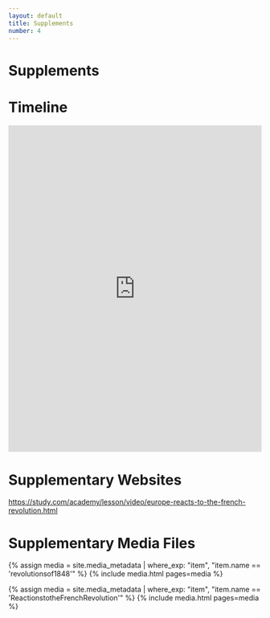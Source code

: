 ```yaml
---
layout: default
title: Supplements
number: 4
---
```


# Supplements

# Timeline

<iframe class='timeline-iframe' src='https://cdn.knightlab.com/libs/timeline3/latest/embed/index.html?source=1ggyFnihALsjnK22MpUlcurmowEgVLBcoK-D8aGK1y2I&font=Default&lang=en&initial_zoom=2&height=650' width='100%' height='650' webkitallowfullscreen mozallowfullscreen allowfullscreen frameborder='0'></iframe> 

# Supplementary Websites

https://study.com/academy/lesson/video/europe-reacts-to-the-french-revolution.html 

# Supplementary Media Files

{% assign media = site.media_metadata | where_exp: "item", "item.name == 'revolutionsof1848'" %}
{% include media.html pages=media %}

{% assign media = site.media_metadata | where_exp: "item", "item.name == 'ReactionstotheFrenchRevolution'" %}
{% include media.html pages=media %}
